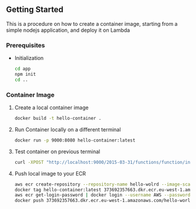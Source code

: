 <!-- GETTING STARTED -->
## Getting Started

This is a procedure on how to create a container image, starting from a simple nodejs application, and deploy it on Lambda

### Prerequisites

* Initialization
  ```sh
  cd app
  npm init
  cd ..
  ```

### Container Image

1. Create a local container image
   ```sh
   docker build -t hello-container .
   ```
2. Run Container locally on a different terminal 
   ```sh
   docker run -p 9000:8080 hello-container:latest
   ```
3. Test container on previous terminal
    ```sh
    curl -XPOST "http://localhost:9000/2015-03-31/functions/function/invocations" -d '{}'
    ```
4. Push local image to your ECR
    ```sh
    aws ecr create-repository --repository-name hello-wolrd --image-scanning-configuration scanOnPush=true
    docker tag hello-container:latest 373692357663.dkr.ecr.eu-west-1.amazonaws.com/hello-world:latest
    aws ecr get-login-password | docker login --username AWS --password-stdin 373692357663.dkr.ecr.eu-west-1.amazonaws.com
    docker push 373692357663.dkr.ecr.eu-west-1.amazonaws.com/hello-world:latest
    ```

